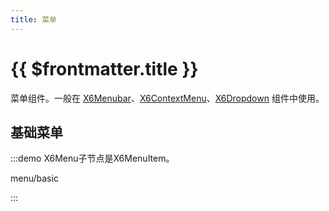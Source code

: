 ```yaml
---
title: 菜单
---
```


# {{ $frontmatter.title }}

菜单组件。一般在 [X6Menubar](../menubar/)、[X6ContextMenu](../contextmenu/)、[X6Dropdown](../dropdown/) 组件中使用。

## 基础菜单

:::demo X6Menu子节点是X6MenuItem。

menu/basic

:::